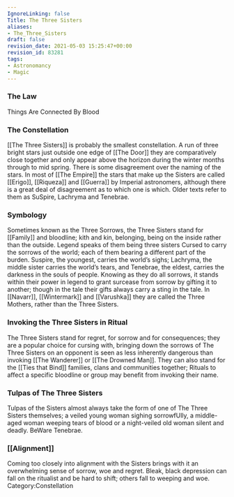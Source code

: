 ```yaml
---
IgnoreLinking: false
Title: The Three Sisters
aliases:
- The_Three_Sisters
draft: false
revision_date: 2021-05-03 15:25:47+00:00
revision_id: 83281
tags:
- Astronomancy
- Magic
---
```


### The Law
Things Are Connected By Blood
### The Constellation
[[The Three Sisters]] is probably the smallest constellation. A run of three bright stars just outside one edge of [[The Door]] they are comparatively close together and only appear above the horizon during the winter months through to mid spring.
There is some disagreement over the naming of the stars. In most of [[The Empire]] the stars that make up the Sisters are called [[Erigo]], [[Riqueza]] and [[Guerra]] by Imperial astronomers, although there is a great deal of disagreement as to which one is which. Older texts refer to them as SuSpire, Lachryma and Tenebrae.
### Symbology
Sometimes known as the Three Sorrows, the Three Sisters stand for [[Family]] and bloodline; kith and kin, belonging, being on the inside rather than the outside. Legend speaks of them being three sisters Cursed to carry the sorrows of the world; each of them bearing a different part of the burden. Suspire, the youngest, carries the world’s sighs; Lachryma, the middle sister carries the world’s tears, and Tenebrae, the eldest, carries the darkness in the souls of people.
Knowing as they do all sorrows, it stands within their power in legend to grant surcease from sorrow by gifting it to another; though in the tale their gifts always carry a sting in the tale.
In [[Navarr]], [[Wintermark]] and [[Varushka]] they are called the Three Mothers, rather than the Three Sisters.
### Invoking the Three Sisters in Ritual
The Three Sisters stand for regret, for sorrow and for consequences; they are a popular choice for cursing with, bringing down the sorrows of The Three Sisters on an opponent is seen as less inherently dangerous than invoking [[The Wanderer]] or [[The Drowned Man]]. They can also stand for the [[Ties that Bind]] families, clans and communities together; Rituals to affect a specific bloodline or group may benefit from invoking their name.
### Tulpas of The Three Sisters
Tulpas of the Sisters almost always take the form of one of The Three Sisters themselves; a veiled young woman sighing sorrowfUlly, a middle-aged woman weeping tears of blood or a night-veiled old woman silent and deadly. BeWare Tenebrae.
### [[Alignment]]
Coming too closely into alignment with the Sisters brings with it an overwhelming sense of sorrow, woe and regret. Bleak, black depression can fall on the ritualist and be hard to shift; others fall to weeping and woe.
Category:Constellation